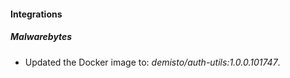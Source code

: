 
#### Integrations

##### Malwarebytes

- Updated the Docker image to: *demisto/auth-utils:1.0.0.101747*.
